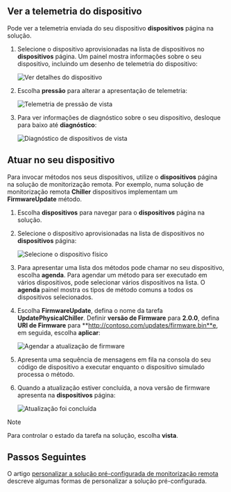## <a name="view-device-telemetry"></a>Ver a telemetria do dispositivo

Pode ver a telemetria enviada do seu dispositivo **dispositivos** página na solução.

1. Selecione o dispositivo aprovisionadas na lista de dispositivos no **dispositivos** página. Um painel mostra informações sobre o seu dispositivo, incluindo um desenho de telemetria do dispositivo:

    ![Ver detalhes do dispositivo](media/iot-suite-visualize-connecting/devicesdetail.png)

1. Escolha **pressão** para alterar a apresentação de telemetria:

    ![Telemetria de pressão de vista](media/iot-suite-visualize-connecting/devicespressure.png)

1. Para ver informações de diagnóstico sobre o seu dispositivo, desloque para baixo até **diagnóstico**:

    ![Diagnóstico de dispositivos de vista](media/iot-suite-visualize-connecting/devicesdiagnostics.png)

## <a name="act-on-your-device"></a>Atuar no seu dispositivo

Para invocar métodos nos seus dispositivos, utilize o **dispositivos** página na solução de monitorização remota. Por exemplo, numa solução de monitorização remota **Chiller** dispositivos implementam um **FirmwareUpdate** método.

1. Escolha **dispositivos** para navegar para o **dispositivos** página na solução.

1. Selecione o dispositivo aprovisionadas na lista de dispositivos no **dispositivos** página:

    ![Selecione o dispositivo físico](media/iot-suite-visualize-connecting/devicesselect.png)

1. Para apresentar uma lista dos métodos pode chamar no seu dispositivo, escolha **agenda**. Para agendar um método para ser executado em vários dispositivos, pode selecionar vários dispositivos na lista. O **agenda** painel mostra os tipos de método comuns a todos os dispositivos selecionados.

1. Escolha **FirmwareUpdate**, defina o nome da tarefa **UpdatePhysicalChiller**. Definir **versão de Firmware** para **2.0.0**, defina **URI de Firmware** para **http://contoso.com/updates/firmware.bin**e, em seguida, escolha **aplicar**:

    ![Agendar a atualização de firmware](media/iot-suite-visualize-connecting/deviceschedule.png)

1. Apresenta uma sequência de mensagens em fila na consola do seu código de dispositivo a executar enquanto o dispositivo simulado processa o método.

1. Quando a atualização estiver concluída, a nova versão de firmware apresenta na **dispositivos** página:

    ![Atualização foi concluída](media/iot-suite-visualize-connecting/complete.png)

> [!NOTE]
> Para controlar o estado da tarefa na solução, escolha **vista**.

## <a name="next-steps"></a>Passos Seguintes

O artigo [personalizar a solução pré-configurada de monitorização remota](../articles/iot-suite/iot-suite-remote-monitoring-customize.md) descreve algumas formas de personalizar a solução pré-configurada.